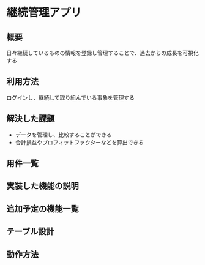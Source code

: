 # 継続管理アプリ
## 概要
日々継続しているものの情報を登録し管理することで、過去からの成長を可視化する

## 利用方法
ログインし、継続して取り組んでいる事象を管理する

## 解決した課題
* データを管理し、比較することができる
* 合計損益やプロフィットファクターなどを算出できる

## 用件一覧

## 実装した機能の説明

## 追加予定の機能一覧

## テーブル設計

## 動作方法
